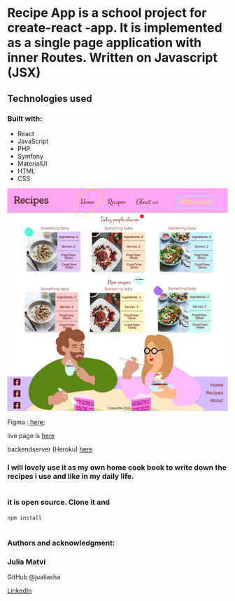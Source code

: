 # Recipe App is a school project for create-react -app. It is implemented as a single page application with inner Routes. Written on Javascript (JSX)

## Technologies used

### Built with:

- React
- JavaScript
- PHP
- Symfony
- MaterialUI
- HTML
- CSS

![Markdown Logo](public/assets/images/preview.jpg)

Figma :[ here](https://www.figma.com/file/tyHVI7ZkOVrAd0POmy3qfO/Recipes?node-id=0%3A1);

live page is [here](https://public.bc.fi/s2100159/recipe/)

backendserver (Heroku) [here](https://lit-sierra-74086.herokuapp.com/recipe/all)

### I will lovely use it as my own home cook book to write down the recipes i use and like in my daily life.

#

### it is open source. Clone it and

```js
npm install
```

#

### Authors and acknowledgment:

### Julia Matvi

GitHub @jualiasha

[LinkedIn](www.linkedin.com/in/jualiasha)
